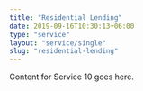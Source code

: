 ```yaml
---
title: "Residential Lending"
date: 2019-09-16T10:30:13+06:00
type: "service"
layout: "service/single"
slug: "residential-lending"
---
```



Content for Service 10 goes here.
